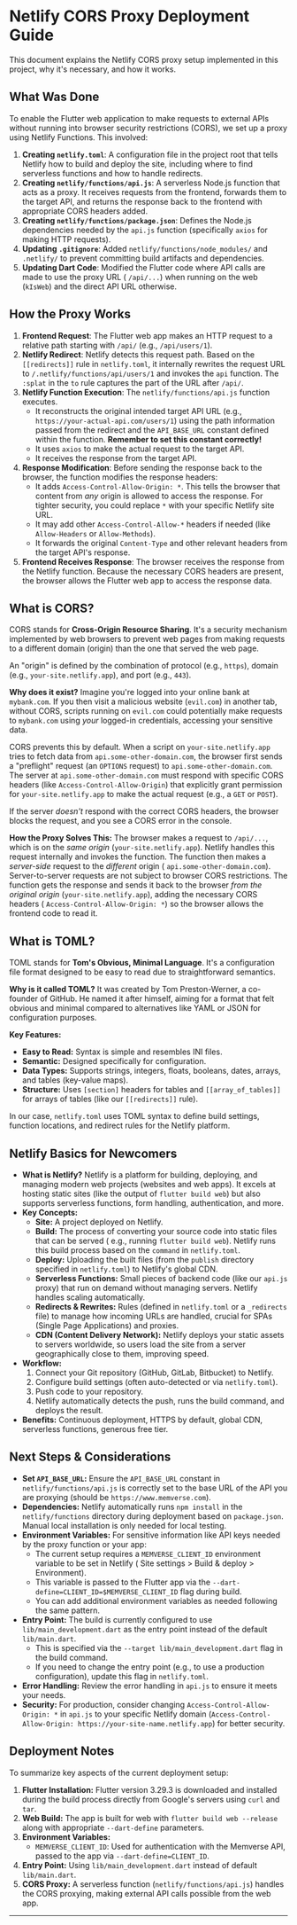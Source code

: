 # Netlify CORS Proxy Deployment Guide

This document explains the Netlify CORS proxy setup implemented in this project, why it's necessary,
and how it works.

## What Was Done

To enable the Flutter web application to make requests to external APIs without running into browser
security restrictions (CORS), we set up a proxy using Netlify Functions. This involved:

1. **Creating `netlify.toml`**: A configuration file in the project root that tells Netlify how to
   build and deploy the site, including where to find serverless functions and how to handle
   redirects.
2. **Creating `netlify/functions/api.js`**: A serverless Node.js function that acts as a proxy. It
   receives requests from the frontend, forwards them to the target API, and returns the response
   back to the frontend with appropriate CORS headers added.
3. **Creating `netlify/functions/package.json`**: Defines the Node.js dependencies needed by the
   `api.js` function (specifically `axios` for making HTTP requests).
4. **Updating `.gitignore`**: Added `netlify/functions/node_modules/` and `.netlify/` to prevent
   committing build artifacts and dependencies.
5. **Updating Dart Code**: Modified the Flutter code where API calls are made to use the proxy URL (
   `/api/...`) when running on the web (`kIsWeb`) and the direct API URL otherwise.

## How the Proxy Works

1. **Frontend Request**: The Flutter web app makes an HTTP request to a relative path starting with
   `/api/` (e.g., `/api/users/1`).
2. **Netlify Redirect**: Netlify detects this request path. Based on the `[[redirects]]` rule in
   `netlify.toml`, it internally rewrites the request URL to `/.netlify/functions/api/users/1` and
   invokes the `api` function. The `:splat` in the `to` rule captures the part of the URL after
   `/api/`.
3. **Netlify Function Execution**: The `netlify/functions/api.js` function executes.
    * It reconstructs the original intended target API URL (e.g.,
      `https://your-actual-api.com/users/1`) using the path information passed from the redirect and
      the `API_BASE_URL` constant defined within the function. **Remember to set this constant
      correctly!**
    * It uses `axios` to make the actual request to the target API.
    * It receives the response from the target API.
4. **Response Modification**: Before sending the response back to the browser, the function modifies
   the response headers:
    * It adds `Access-Control-Allow-Origin: *`. This tells the browser that content from *any*
      origin is allowed to access the response. For tighter security, you could replace `*` with
      your specific Netlify site URL.
    * It may add other `Access-Control-Allow-*` headers if needed (like `Allow-Headers` or
      `Allow-Methods`).
    * It forwards the original `Content-Type` and other relevant headers from the target API's
      response.
5. **Frontend Receives Response**: The browser receives the response from the Netlify function.
   Because the necessary CORS headers are present, the browser allows the Flutter web app to access
   the response data.

## What is CORS?

CORS stands for **Cross-Origin Resource Sharing**. It's a security mechanism implemented by web
browsers to prevent web pages from making requests to a different domain (origin) than the one that
served the web page.

An "origin" is defined by the combination of protocol (e.g., `https`), domain (e.g.,
`your-site.netlify.app`), and port (e.g., `443`).

**Why does it exist?** Imagine you're logged into your online bank at `mybank.com`. If you then
visit a malicious website (`evil.com`) in another tab, without CORS, scripts running on `evil.com`
could potentially make requests to `mybank.com` using *your* logged-in credentials, accessing your
sensitive data.

CORS prevents this by default. When a script on `your-site.netlify.app` tries to fetch data from
`api.some-other-domain.com`, the browser first sends a "preflight" request (an `OPTIONS` request) to
`api.some-other-domain.com`. The server at `api.some-other-domain.com` must respond with specific
CORS headers (like `Access-Control-Allow-Origin`) that explicitly grant permission for
`your-site.netlify.app` to make the actual request (e.g., a `GET` or `POST`).

If the server *doesn't* respond with the correct CORS headers, the browser blocks the request, and
you see a CORS error in the console.

**How the Proxy Solves This:** The browser makes a request to `/api/...`, which is on the *same
origin* (`your-site.netlify.app`). Netlify handles this request internally and invokes the function.
The function then makes a *server-side* request to the *different* origin (
`api.some-other-domain.com`). Server-to-server requests are not subject to browser CORS
restrictions. The function gets the response and sends it back to the browser *from the original
origin* (`your-site.netlify.app`), adding the necessary CORS headers (
`Access-Control-Allow-Origin: *`) so the browser allows the frontend code to read it.

## What is TOML?

TOML stands for **Tom's Obvious, Minimal Language**. It's a configuration file format designed to be
easy to read due to straightforward semantics.

**Why is it called TOML?** It was created by Tom Preston-Werner, a co-founder of GitHub. He named it
after himself, aiming for a format that felt obvious and minimal compared to alternatives like YAML
or JSON for configuration purposes.

**Key Features:**

* **Easy to Read:** Syntax is simple and resembles INI files.
* **Semantic:** Designed specifically for configuration.
* **Data Types:** Supports strings, integers, floats, booleans, dates, arrays, and tables (key-value
  maps).
* **Structure:** Uses `[section]` headers for tables and `[[array_of_tables]]` for arrays of
  tables (like our `[[redirects]]` rule).

In our case, `netlify.toml` uses TOML syntax to define build settings, function locations, and
redirect rules for the Netlify platform.

## Netlify Basics for Newcomers

* **What is Netlify?** Netlify is a platform for building, deploying, and managing modern web
  projects (websites and web apps). It excels at hosting static sites (like the output of
  `flutter build web`) but also supports serverless functions, form handling, authentication, and
  more.
* **Key Concepts:**
    * **Site:** A project deployed on Netlify.
    * **Build:** The process of converting your source code into static files that can be served (
      e.g., running `flutter build web`). Netlify runs this build process based on the `command` in
      `netlify.toml`.
    * **Deploy:** Uploading the built files (from the `publish` directory specified in
      `netlify.toml`) to Netlify's global CDN.
    * **Serverless Functions:** Small pieces of backend code (like our `api.js` proxy) that run on
      demand without managing servers. Netlify handles scaling automatically.
    * **Redirects & Rewrites:** Rules (defined in `netlify.toml` or a `_redirects` file) to manage
      how incoming URLs are handled, crucial for SPAs (Single Page Applications) and proxies.
    * **CDN (Content Delivery Network):** Netlify deploys your static assets to servers worldwide,
      so users load the site from a server geographically close to them, improving speed.
* **Workflow:**
    1. Connect your Git repository (GitHub, GitLab, Bitbucket) to Netlify.
    2. Configure build settings (often auto-detected or via `netlify.toml`).
    3. Push code to your repository.
    4. Netlify automatically detects the push, runs the build command, and deploys the result.
* **Benefits:** Continuous deployment, HTTPS by default, global CDN, serverless functions, generous
  free tier.

## Next Steps & Considerations

* **Set `API_BASE_URL`:** Ensure the `API_BASE_URL` constant in `netlify/functions/api.js` is
  correctly set to the base URL of the API you are proxying (should be `https://www.memverse.com`).
* **Dependencies:** Netlify automatically runs `npm install` in the `netlify/functions` directory
  during deployment based on `package.json`. Manual local installation is only needed for local
  testing.
* **Environment Variables:** For sensitive information like API keys needed by the proxy function or
  your app:
    * The current setup requires a `MEMVERSE_CLIENT_ID` environment variable to be set in Netlify (
      Site settings > Build & deploy > Environment).
    * This variable is passed to the Flutter app via the
      `--dart-define=CLIENT_ID=$MEMVERSE_CLIENT_ID` flag during build.
    * You can add additional environment variables as needed following the same pattern.
* **Entry Point:** The build is currently configured to use `lib/main_development.dart` as the entry
  point instead of the default `lib/main.dart`.
    * This is specified via the `--target lib/main_development.dart` flag in the build command.
    * If you need to change the entry point (e.g., to use a production configuration), update this
      flag in `netlify.toml`.
* **Error Handling:** Review the error handling in `api.js` to ensure it meets your needs.
* **Security:** For production, consider changing `Access-Control-Allow-Origin: *` in `api.js` to
  your specific Netlify domain (`Access-Control-Allow-Origin: https://your-site-name.netlify.app`)
  for better security.

## Deployment Notes

To summarize key aspects of the current deployment setup:

1. **Flutter Installation:** Flutter version 3.29.3 is downloaded and installed during the build
   process directly from Google's servers using `curl` and `tar`.
2. **Web Build:** The app is built for web with `flutter build web --release` along with appropriate
   `--dart-define` parameters.
3. **Environment Variables:**
    - `MEMVERSE_CLIENT_ID`: Used for authentication with the Memverse API, passed to the app via
      `--dart-define=CLIENT_ID`.
4. **Entry Point:** Using `lib/main_development.dart` instead of default `lib/main.dart`.
5. **CORS Proxy:** A serverless function (`netlify/functions/api.js`) handles the CORS proxying,
   making external API calls possible from the web app.

---
